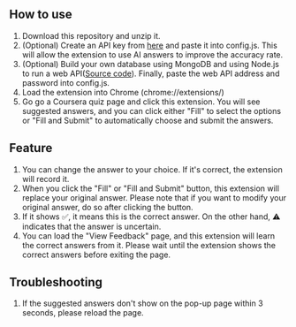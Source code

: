 ## How to use
1. Download this repository and unzip it.
2. (Optional) Create an API key from [here](https://aistudio.google.com/app/apikey) and paste it into config.js. This will allow the extension to use AI answers to improve the accuracy rate.
3. (Optional) Build your own database using MongoDB and using Node.js to run a web API([Source code](https://github.com/erichung9060/MongoDB_Web_API/blob/main/main.js)). Finally, paste the  web API address and password into config.js.
4. Load the extension into Chrome (chrome://extensions/)
5. Go go a Coursera quiz page and click this extension. You will see suggested answers, and you can click either "Fill" to select the options or "Fill and Submit" to automatically choose and submit the answers.

## Feature
1. You can change the answer to your choice. If it's correct, the extension will record it.
2. When you click the "Fill" or "Fill and Submit" button, this extension will replace your original answer. Please note that if you want to modify your original answer, do so after clicking the button.
3. If it shows ✅, it means this is the correct answer. On the other hand, ⚠️ indicates that the answer is uncertain.
4. You can load the "View Feedback" page, and this extension will learn the correct answers from it. Please wait until the extension shows the correct answers before exiting the page.

## Troubleshooting
1. If the suggested answers don't show on the pop-up page within 3 seconds, please reload the page.
